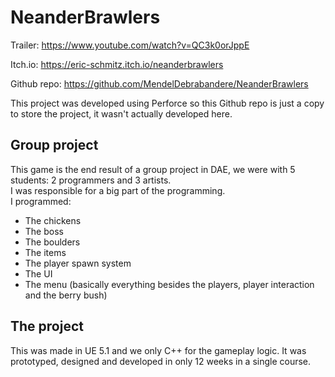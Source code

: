 # NeanderBrawlers

Trailer: https://www.youtube.com/watch?v=QC3k0orJppE

Itch.io: https://eric-schmitz.itch.io/neanderbrawlers

Github repo: https://github.com/MendelDebrabandere/NeanderBrawlers



This project was developed using Perforce so this Github repo is just a copy to store the project, it wasn't actually developed here.


## Group project
This game is the end result of a group project in DAE, we were with 5 students: 2 programmers and 3 artists.\
I was responsible for a big part of the programming.\
I programmed:
- The chickens
- The boss
- The boulders
- The items
- The player spawn system
- The UI
- The menu
(basically everything besides the players, player interaction and the berry bush)

## The project
This was made in UE 5.1 and we only C++ for the gameplay logic. It was prototyped, designed and developed in only 12 weeks in a single course.
